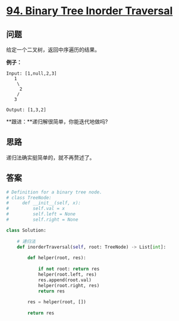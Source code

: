 # [94. Binary Tree Inorder Traversal](https://leetcode.com/problems/binary-tree-inorder-traversal/)

## 问题

给定一个二叉树，返回中序遍历的结果。

**例子：**

```
Input: [1,null,2,3]
   1
    \
     2
    /
   3

Output: [1,3,2]
```

**跟进：**递归解很简单，你能迭代地做吗?

## 思路

递归法确实挺简单的，就不再赘述了。

## 答案

```python
# Definition for a binary tree node.
# class TreeNode:
#     def __init__(self, x):
#         self.val = x
#         self.left = None
#         self.right = None

class Solution:
    
    # 递归法
    def inorderTraversal(self, root: TreeNode) -> List[int]:
        
        def helper(root, res):
        
            if not root: return res
            helper(root.left, res)
            res.append(root.val)
            helper(root.right, res)
            return res
        
        res = helper(root, [])
        
        return res
```